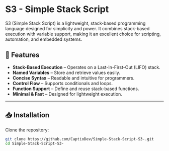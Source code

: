 # S3 - Simple Stack Script  

S3 (Simple Stack Script) is a lightweight, stack-based programming language designed for simplicity and power. It combines stack-based execution with variable support, making it an excellent choice for scripting, automation, and embedded systems.  

## 🚀 Features  
- **Stack-Based Execution** – Operates on a Last-In-First-Out (LIFO) stack.  
- **Named Variables** – Store and retrieve values easily.  
- **Concise Syntax** – Readable and intuitive for programmers.  
- **Control Flow** – Supports conditionals and loops.  
- **Function Support** – Define and reuse stack-based functions.  
- **Minimal & Fast** – Designed for lightweight execution.  

---

## 📥 Installation  
Clone the repository:  
```sh
git clone https://github.com/CaptioDev/Simple-Stack-Script-S3-.git
cd Simple-Stack-Script-S3-
